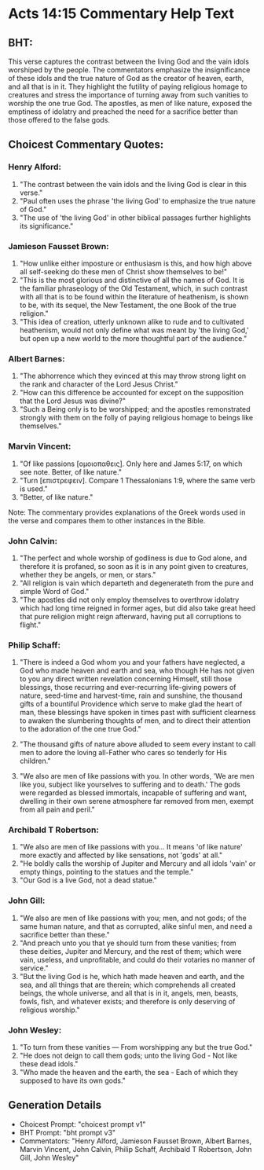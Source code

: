 # Acts 14:15 Commentary Help Text

## BHT:
This verse captures the contrast between the living God and the vain idols worshiped by the people. The commentators emphasize the insignificance of these idols and the true nature of God as the creator of heaven, earth, and all that is in it. They highlight the futility of paying religious homage to creatures and stress the importance of turning away from such vanities to worship the one true God. The apostles, as men of like nature, exposed the emptiness of idolatry and preached the need for a sacrifice better than those offered to the false gods.

## Choicest Commentary Quotes:
### Henry Alford:
1. "The contrast between the vain idols and the living God is clear in this verse." 
2. "Paul often uses the phrase 'the living God' to emphasize the true nature of God." 
3. "The use of 'the living God' in other biblical passages further highlights its significance."

### Jamieson Fausset Brown:
1. "How unlike either imposture or enthusiasm is this, and how high above all self-seeking do these men of Christ show themselves to be!"
2. "This is the most glorious and distinctive of all the names of God. It is the familiar phraseology of the Old Testament, which, in such contrast with all that is to be found within the literature of heathenism, is shown to be, with its sequel, the New Testament, the one Book of the true religion."
3. "This idea of creation, utterly unknown alike to rude and to cultivated heathenism, would not only define what was meant by 'the living God,' but open up a new world to the more thoughtful part of the audience."

### Albert Barnes:
1. "The abhorrence which they evinced at this may throw strong light on the rank and character of the Lord Jesus Christ."
2. "How can this difference be accounted for except on the supposition that the Lord Jesus was divine?"
3. "Such a Being only is to be worshipped; and the apostles remonstrated strongly with them on the folly of paying religious homage to beings like themselves."

### Marvin Vincent:
1. "Of like passions [ομοιοπαθεις]. Only here and James 5:17, on which see note. Better, of like nature."
2. "Turn [επιστρεφειν]. Compare 1 Thessalonians 1:9, where the same verb is used."
3. "Better, of like nature."

Note: The commentary provides explanations of the Greek words used in the verse and compares them to other instances in the Bible.

### John Calvin:
1. "The perfect and whole worship of godliness is due to God alone, and therefore it is profaned, so soon as it is in any point given to creatures, whether they be angels, or men, or stars."
2. "All religion is vain which departeth and degenerateth from the pure and simple Word of God."
3. "The apostles did not only employ themselves to overthrow idolatry which had long time reigned in former ages, but did also take great heed that pure religion might reign afterward, having put all corruptions to flight."

### Philip Schaff:
1. "There is indeed a God whom you and your fathers have neglected, a God who made heaven and earth and sea, who though He has not given to you any direct written revelation concerning Himself, still those blessings, those recurring and ever-recurring life-giving powers of nature, seed-time and harvest-time, rain and sunshine, the thousand gifts of a bountiful Providence which serve to make glad the heart of man, these blessings have spoken in times past with sufficient clearness to awaken the slumbering thoughts of men, and to direct their attention to the adoration of the one true God." 

2. "The thousand gifts of nature above alluded to seem every instant to call men to adore the loving all-Father who cares so tenderly for His children."

3. "We also are men of like passions with you. In other words, 'We are men like you, subject like yourselves to suffering and to death.' The gods were regarded as blessed immortals, incapable of suffering and want, dwelling in their own serene atmosphere far removed from men, exempt from all pain and peril."

### Archibald T Robertson:
1. "We also are men of like passions with you... It means 'of like nature' more exactly and affected by like sensations, not 'gods' at all." 
2. "He boldly calls the worship of Jupiter and Mercury and all idols 'vain' or empty things, pointing to the statues and the temple." 
3. "Our God is a live God, not a dead statue."

### John Gill:
1. "We also are men of like passions with you; men, and not gods; of the same human nature, and that as corrupted, alike sinful men, and need a sacrifice better than these."
2. "And preach unto you that ye should turn from these vanities; from these deities, Jupiter and Mercury, and the rest of them; which were vain, useless, and unprofitable, and could do their votaries no manner of service."
3. "But the living God is he, which hath made heaven and earth, and the sea, and all things that are therein; which comprehends all created beings, the whole universe, and all that is in it, angels, men, beasts, fowls, fish, and whatever exists; and therefore is only deserving of religious worship."

### John Wesley:
1. "To turn from these vanities — From worshipping any but the true God."
2. "He does not deign to call them gods; unto the living God - Not like these dead idols."
3. "Who made the heaven and the earth, the sea - Each of which they supposed to have its own gods."


## Generation Details
- Choicest Prompt: "choicest prompt v1"
- BHT Prompt: "bht prompt v3"
- Commentators: "Henry Alford, Jamieson Fausset Brown, Albert Barnes, Marvin Vincent, John Calvin, Philip Schaff, Archibald T Robertson, John Gill, John Wesley"

